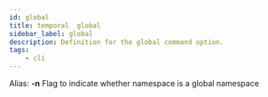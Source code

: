 ```yaml
---
id: global
title: temporal  global
sidebar_label: global
description: Definition for the global command option.
tags:
	- cli
---
```


Alias: **-n**
Flag to indicate whether namespace is a global namespace

